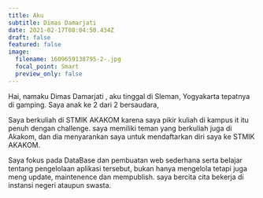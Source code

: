 ```yaml
---
title: Aku
subtitle: Dimas Damarjati
date: 2021-02-17T08:04:50.434Z
draft: false
featured: false
image:
  filename: 1609659138795-2-.jpg
  focal_point: Smart
  preview_only: false
---
```

Hai, namaku Dimas Damarjati , aku tinggal di Sleman, Yogyakarta tepatnya di gamping. Saya anak ke 2 dari 2 bersaudara,

 Saya berkuliah di STMIK AKAKOM karena saya pikir kuliah di kampus it itu penuh dengan challenge. saya memiliki teman yang berkuliah juga di Akakom, dan dia menyarankan saya untuk mendaftarkan diri saya ke STMIK AKAKOM.

Saya fokus pada DataBase dan pembuatan web sederhana serta belajar tentang pengelolaan aplikasi tersebut, bukan hanya mengelola tetapi juga meng update, maintenence dan mempublish. saya bercita cita bekerja di instansi negeri ataupun swasta.